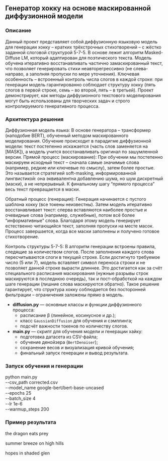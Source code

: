 ## Генератор хокку на основе маскированной диффузионной модели
### Описание

Данный проект представляет собой диффузионную языковую модель для генерации хокку – кратких трёхстрочных стихотворений – с жёстко заданной слоговой структурой 5-7-5. В основе лежит алгоритм Masked-Diffuse LM, который адаптирован для поэтического текста. Модель обучена итеративно восстанавливать частично замаскированный текст, что позволяет генерировать стихи неавторегрессивно (не слева-направо, а заполняя пропуски по мере уточнения). Ключевая особенность – встроенный контроль числа слогов в каждой строке: при генерации модель гарантированно соблюдает структуру хокку (пять слогов в первой строке, семь – во второй, пять – в третьей). Проект демонстрирует, как методы диффузионного текстового моделирования могут быть использованы для творческих задач и строго контролируемого генеративного процесса.

### Архитектура решения

Диффузионная модель языка: В основе генератора – трансформер (наподобие BERT), обученный методом маскированного моделирования. Обучение происходит в парадигме диффузионной модели: текст постепенно искажается (часть слов заменяется на [MASK]), а модель учится восстанавливать оригинал по зашумленной версии.
Прямой процесс (маскирование): При обучении мы постепенно маскируем исходный текст – сначала самые значимые слова (например, редкие или ключевые по смыслу), затем более простые. Это называется стратегией soft-masking, информированной лингвистикой: она эквивалентна добавлению шума, но шум дискретный (маски), а не непрерывный. К финальному шагу “прямого процесса” весь текст превращается в маски.

Обратный процесс (генерация): Генерация начинается с пустого шаблона хокку (все токены неизвестны). Затем модель итеративно восстанавливает текст: сперва вставляются наиболее простые и очевидные слова (например, служебные), потом всё более “информативные” слова. Благодаря этому модель генерирует естественно читающийся текст, заполняя пропуски на месте масок. Процесс завершается, когда все маски заполнены и получено готовое стихотворение.

Контроль структуры 5-7-5: В алгоритм генерации встроены правила, следящие за количеством слогов. После заполнения каждого слова пересчитываются слоги в текущей строке. Если достигнуто требуемое число (5 или 7), модель вставляет символ переноса строки и не позволяет данной строке вырасти длиннее. Это достигается как за счёт специального расписания маскирования (нужные разрывы строк маскируются в последнюю очередь), так и пост-обработкой на каждом шаге генерации (лишние слова маскируются обратно). Такое решение гарантирует, что структура хокку соблюдается без посторонней фильтрации – ограничения заложены прямо в модель.

- **diffusion.py** — основные классы и функции диффузионного процесса:
  - расписание β (линейное, косинусное и др.);
  - класс `GaussianDiffusion` для обучения и сэмплинга;
  - подсчёт важности токенов по количеству слогов.
- **main.py** — скрипт для обучения модели и генерации хайку:
  - подготовка датасета из CSV-файла;
  - обучение денойзера (`BertDenoiser`);
  - сохранение весов и визуализация кривой обучения;
  - финальный запуск генерации и вывод результата.

### Запуск обучения и генерации

python main.py \
  --csv_path corrected.csv \
  --model_name google-bert/bert-base-uncased \
  --epochs 25 \
  --batch_size 4 \
  --lr 1e-6 \
  --warmup_steps 200

### Пример результата
the dragon eats prey

summer breeze on high hills 

hopes in shaded glen

